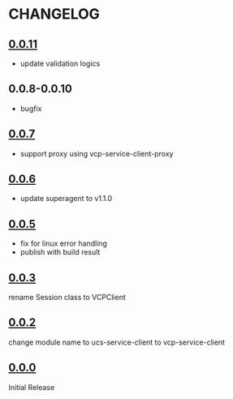 # CHANGELOG

## [0.0.11](https://github.com/ricohvcp/vcp-service-client/releases/tag/v0.0.11)

- update validation logics

## 0.0.8-0.0.10

- bugfix

## [0.0.7](https://github.com/ricohvcp/vcp-service-client/releases/tag/v0.0.7)

- support proxy using vcp-service-client-proxy

## [0.0.6](https://github.com/ricohvcp/vcp-service-client/releases/tag/v0.0.6)

- update superagent to v1.1.0

## [0.0.5](https://github.com/ricohvcp/vcp-service-client/releases/tag/v0.0.5)

- fix for linux error handling
- publish with build result


## [0.0.3](https://github.com/ricohvcp/vcp-service-client/releases/tag/v0.0.3)

rename Session class to VCPClient

## [0.0.2](https://github.com/ricohvcp/vcp-service-client/releases/tag/v0.0.2)

change module name to ucs-service-client to vcp-service-client


## [0.0.0](https://github.com/ricohvcp/ucs-service-client/releases/tag/v0.0.0)

Initial Release
